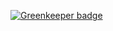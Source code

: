 
[![Greenkeeper badge](https://badges.greenkeeper.io/kamprasad2007/basic-js-routing.svg)](https://greenkeeper.io/)
